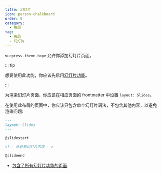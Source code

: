 ```yaml
---
title: 幻灯片
icon: person-chalkboard
order: 9
category:
  - 布局
tag:
  - 布局
  - 幻灯片
---
```


`vuepress-theme-hope` 允许你添加幻灯片页面。

<!-- more -->

::: tip

想要使用此功能，你应该先启用[幻灯片功能](../markdown/content/revealjs.md)。

:::

为渲染幻灯片页面，你应该在相应页面的 frontmatter 中设置 `layout: Slides`。

在使用此布局的页面中，你应该只包含单个幻灯片语法，不包含其他内容，以避免渲染问题:

```md
---
layout: Slides
---

@slidestart

<!-- 此处是幻灯片内容 -->

@slideend
```

- [包含了所有幻灯片功能的页面][revealjs-demo].

[revealjs-demo]: https://ecosystem.vuejs.press/zh/plugins/markdown/revealjs/demo.html
